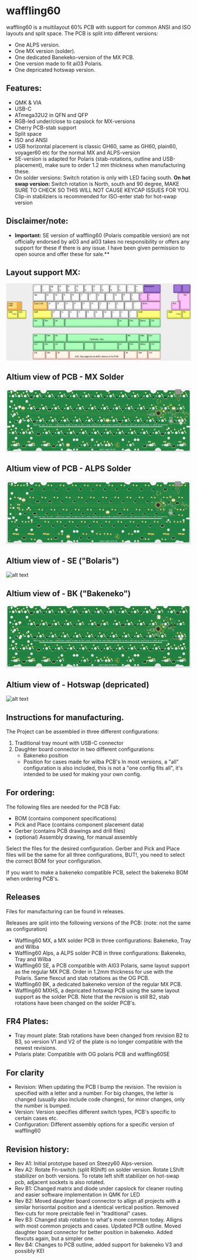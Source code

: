# waffling60

waffling60 is a multilayout 60% PCB with support for common ANSI and ISO layouts and split space. The PCB is split into different versions:
- One ALPS version.
- One MX version (solder).
- One dedicated Banekeko-version of the MX PCB.
- One version made to fit ai03 Polaris.
- One depricated hotswap version.

## Features:
- QMK & VIA
- USB-C
- ATmega32U2 in QFN and QFP
- RGB-led under/close to capslock for MX-versions
- Cherry PCB-stab support
- Split space
- ISO and ANSI
- USB horizontal placement is classic GH60, same as GH60, plain60, voyager60 etc for the normal MX and ALPS-version
- SE-version is adapted for Polaris (stab-rotations, outline and USB-placement), make sure to order 1.2 mm thickness when manufacturing these. 
- On solder versions: Switch rotation is only with LED facing south. **On hot swap version:** Switch rotation is North, south and 90 degree, MAKE SURE TO CHECK SO THIS WILL NOT CAUSE KEYCAP ISSUES FOR YOU. Clip-in stabilziers is recommended for ISO-enter stab for hot-swap version

## **Disclaimer/note:**
- **Important:** SE version of waffling60 (Polaris compatible version) are not officially endorsed by ai03 and ai03 takes no responsibility or offers any support for these if there is any issue. I have been given permission to open source and offer these for sale.**

## Layout support MX: 
![alt text](./readme-images/layout_support.jpg "Layout support")

## Altium view of PCB - MX Solder
![alt text](./readme-images/waffling60-MX_Rev_B4_Tray.jpg "PCB View - Rev A")

## Altium view of PCB - ALPS Solder
![alt text](./readme-images/waffling60-ALPS_Rev_B4_Tray.jpg "PCB View - Rev A")

## Altium view of - SE ("Bolaris")
![alt text](./readme-images/waffling60-SE_Rev_B2.jpg "PCB View - Rev A")

## Altium view of - BK ("Bakeneko")
![alt text](./readme-images/waffling60-BK_Rev_B4.jpg "PCB View - Rev A")

## Altium view of - Hotswap (depricated)
![alt text](./readme-images/waffling60-MXHS_Rev_B2.jpg "PCB View - Rev A")

## Instructions for manufacturing.

The Project can be assembled in three different configurations:
1. Traditional tray mount with USB-C connector
2. Daughter board connector in two different configurations:
	- Bakeneko position
	- Position for cases made for wilba PCB's
In most versions, a "all" configuration is also included, this is not a "one config fits all", it's intended to be used for making your own config.

## For ordering:
The following files are needed for the PCB Fab:
- BOM (contains component specifications)
- Pick and Place (contains component placement data)
- Gerber (contains PCB drawings and drill files)
- (optional) Assembly drawing, for manual assembly

Select the files for the desired configuration. Gerber and Pick and Place files will be the same for all three configurations, BUT!, you need to select the correct BOM for your configuration.

If you want to make a bakeneko compatible PCB, select the bakeneko BOM when ordering PCB's.

## Releases
Files for manufacturing can be found in releases.

Releases are split into the following versions of the PCB: (note: not the same as configuration)
- Waffling60 MX, a MX solder PCB in three configurations: Bakeneko, Tray and Wilba
- Waffling60 Alps, a ALPS solder PCB in three configurations: Bakeneko, Tray and Wilba
- Waffling60 SE, a PCB compatible with AI03 Polaris, same layout support as the regular MX PCB. Order in 1.2mm thickness for use with the Polaris. Same flexcut and stab rotations as the OG PCB.
- Waffling60 BK, a dedicated bakeneko version of the regular MX PCB.
- Waffling60 MXHS, a depricated hotswap PCB using the same layout support as the solder PCB. Note that the revision is still B2, stab rotations have been changed on the solder PCB's.

## FR4 Plates:
- Tray mount plate: Stab rotations have been changed from revision B2 to B3, so version V1 and V2 of the plate is no longer compatible with the newest revisions.
- Polaris plate: Compatible with OG polaris PCB and waffling60SE

## For clarity
- Revision: When updating the PCB I bump the revision. The revision is specified with a letter and a number. For big changes, the letter is changed (usually also include code changes), for minor changes, only the number is bumped.
- Version: Version specifies different switch types, PCB's specific to certain cases etc.
- Configuration: Different assembly options for a specific version of waffling60 

## Revision history:
- Rev A1: Initial prototype based on Steezy60 Alps-version.
- Rev A2: Rotate Fn-switch (split RShift) on solder version. Rotate LShift stabilizer on both versions. To rotate left shift stabilizer on hot-swap pcb, adjacent sockets is also rotated.
- Rev B1: Changed matrix and diode under capslock for cleaner routing and easier software implementation in QMK for LED
- Rev B2: Moved daughter board connector to allign all projects with a similar horisontal position and a identical vertical position. Removed flex-cuts for more preictable feel in "traditional" cases.
- Rev B3: Changed stab rotation to what's more common today. Alligns with most common projects and cases. Updated PCB outline. Moved daughter board connector for better position in bakeneko. Added flexcuts again, but a simpler one.
- Rev B4: Changes to PCB outline, added support for bakeneko V3 and possibly KEI
